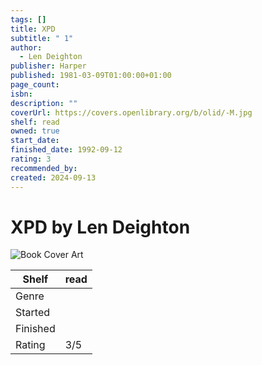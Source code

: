 ```yaml
---
tags: []
title: XPD
subtitle: " 1"
author:
  - Len Deighton
publisher: Harper
published: 1981-03-09T01:00:00+01:00
page_count: 
isbn: 
description: ""
coverUrl: https://covers.openlibrary.org/b/olid/-M.jpg
shelf: read
owned: true
start_date: 
finished_date: 1992-09-12
rating: 3
recommended_by: 
created: 2024-09-13
---
```


# XPD by Len Deighton

![Book Cover Art](https://covers.openlibrary.org/b/olid/-M.jpg)

| Shelf | read |
| --- | --- |
| Genre |  |
| Started |  |
| Finished |  |
| Rating | 3/5 |

